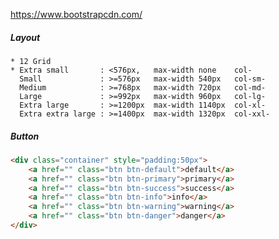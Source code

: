 https://www.bootstrapcdn.com/
<link rel="stylesheet" href="https://stackpath.bootstrapcdn.com/bootstrap/4.5.2/css/bootstrap.min.css" crossorigin="anonymous">
<link rel="stylesheet" href="https://stackpath.bootstrapcdn.com/bootstrap/5.0.0-alpha2/css/bootstrap.min.css" crossorigin="anonymous">

##### Layout
```
* 12 Grid
* Extra small       : <576px,   max-width none    col-
  Small             : >=576px   max-width 540px   col-sm-
  Medium            : >=768px   max-width 720px   col-md-
  Large             : >=992px   max-width 960px   col-lg-
  Extra large       : >=1200px  max-width 1140px  col-xl-
  Extra extra large : >=1400px  max-width 1320px  col-xxl- 
```

##### Button
```html
<div class="container" style="padding:50px">
    <a href="" class="btn btn-default">default</a>
    <a href="" class="btn btn-primary">primary</a>
    <a href="" class="btn btn-success">success</a>
    <a href="" class="btn btn-info">info</a>
    <a href="" class="btn btn-warning">warning</a>
    <a href="" class="btn btn-danger">danger</a>
</div>
```

